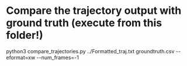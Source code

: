 # Compare the trajectory output with ground truth (execute from this folder!)
python3 compare_trajectories.py ../Formatted_traj.txt groundtruth.csv --eformat=xw --num_frames=-1